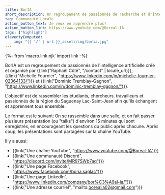 ```yaml
---
title: BorIA
short_description: Un regroupement de passionnés de recherche et d'intelligence artificielle en région
tag: Communauté Locale
action_button_text: Je veux en apprendre plus!
action_button_link: https://www.youtube.com/@Boreal-IA
tags: ["highlight"]
eleventyComputed:
    img: "{{ '/' | url }}_assets/img/boria.jpg"
---
```


{%- from 'macro.link.njk' import link -%}

BorIA est un regroupement de passionnés de l'intelligence artificielle créé et organisé par {{link("Raphaël Côté", "/contact" | locale_url)}}, {{link("Michelle Fournier", "https://www.linkedin.com/in/michelle-fournier-02364133/")}} et {{link("Dominic Tremblay-Gagnon", "https://www.linkedin.com/in/dominic-tremblay-gagnon/")}}.

L'objectif est de rassembler les étudiants, chercheurs, travailleurs et passionnés de la région du Saguenay Lac-Saint-Jean afin qu'ils échangent et apprennent tous ensemble.

Le format est le suivant: On se rassemble dans une salle, et on fait passer plusieurs présentation (ou "talks") d'environ 15 minutes qui sont enregistrés, en encourageant les questions du public après chacune. Après coup, les présentations sont partagées sur la chaîne YouTube. 

Il y a aussi:
- {{link("Une chaîne YouTube", "https://www.youtube.com/@Boreal-IA")}}
- {{link("Une communauté Discord", "https://discord.com/invite/MR97SWb7aq")}}
- {{link("Une page Facebook", "https://www.facebook.com/boria.saglac")}}
- {{link("Une page LinkedIn", "https://www.linkedin.com/company/bor%C3%A9al-ia/")}}
- {{link("Une adresse courriel", "mailto:borealia02@gmail.com")}}